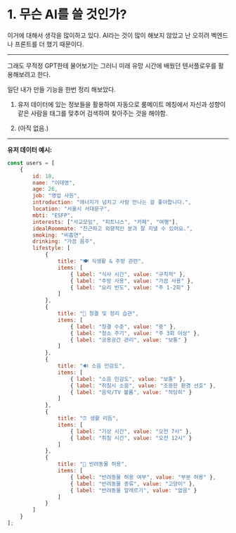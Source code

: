 # 1. 무슨 AI를 쓸 것인가?

이거에 대해서 생각을 많이하고 있다. AI라는 것이 많이 해보지 않았고 난 오히려 벡엔드나 프론트를 더 했기 때문이다.

---

그래도 무적정 GPT한테 물어보기는 그러니 미래 유망 시간에 배웠던 텐서플로우를 활용해보려고 한다.

일단 내가 만들 기능을 한번 정리 해보았다. </br>

1. 유저 데이터에 있는 정보들을 활용하여 자동으로 룸메이트 메칭에서 자신과 성향이 같은 사람을 태그를 맞추어 검색하여 찾아주는 것을 해야함.

2. (아직 없음.)

---

**유저 데이터 예시:**

```js
const users = [
    {
        id: 18,
        name: "이태영",
        age: 26,
        job: "영업 사원",
        introduction: "에너지가 넘치고 사람 만나는 걸 좋아합니다.",
        location: "서울시 서대문구",
        mbti: "ESFP",
        interests: ["사교모임", "피트니스", "카페", "여행"],
        idealRoommate: "친근하고 외향적인 분과 잘 지낼 수 있어요.",
        smoking: "비흡연",
        drinking: "가끔 음주",
        lifestyle: [
            {
                title: "🍽️ 식생활 & 주방 관련",
                items: [
                    { label: "식사 시간", value: "규칙적" },
                    { label: "주방 사용", value: "가끔 사용" },
                    { label: "요리 빈도", value: "주 1-2회" }
                ]
            },
            {
                title: "🧹 청결 및 정리 습관",
                items: [
                    { label: "청결 수준", value: "중" },
                    { label: "청소 주기", value: "주 3회 이상" },
                    { label: "공용공간 관리", value: "보통" }
                ]
            },
            {
                title: "🔊 소음 민감도",
                items: [
                    { label: "소음 민감도", value: "보통" },
                    { label: "취침시 소음", value: "조용한 환경 선호" },
                    { label: "음악/TV 볼륨", value: "적당히" }
                ]
            },
            {
                title: "⏰ 생활 리듬",
                items: [
                    { label: "기상 시간", value: "오전 7시" },
                    { label: "취침 시간", value: "오전 12시" }
                ]
            },
            {
                title: "🐾 반려동물 허용",
                items: [
                    { label: "반려동물 허용 여부", value: "부분 허용" },
                    { label: "반려동물 종류", value: "고양이" },
                    { label: "반려동물 알레르기", value: "없음" }
                ]
            }
        ]
    }
];
```
